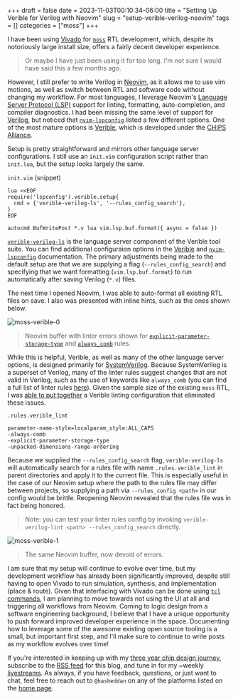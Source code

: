 +++ 
draft = false
date = 2023-11-03T00:10:34-06:00
title = "Setting Up Verible for Verilog with Neovim"
slug = "setup-verible-verilog-neovim"
tags = []
categories = ["moss"]
+++

I have been using
[Vivado](https://www.xilinx.com/products/design-tools/vivado.html) for
[`moss`](https://github.com/mosscomp) RTL development, which, despite its
notoriously large install size, offers a fairly decent developer experience.

> Or maybe I have just been using it for too long. I'm not sure I would have
> said this a few months ago.

However, I still prefer to write Verilog in [Neovim](https://neovim.io/), as it
allows me to use vim motions, as well as switch between RTL and software code
without changing my workflow. For most languages, I leverage Neovim's [Language
Server Protocol (LSP)](https://neovim.io/doc/user/lsp.html) support for linting,
formatting, auto-completion, and compiler diagnostics. I had been missing the
same level of support for [Verilog](https://en.wikipedia.org/wiki/Verilog), but
noticed that [`nvim-lspconfig`](https://github.com/neovim/nvim-lspconfig) listed
a few different options. One of the most mature options is
[Verible](https://github.com/chipsalliance/verible), which is developed under
the [CHIPS Alliance](https://www.chipsalliance.org/).

Setup is pretty straightforward and mirrors other language server
configurations. I still use an `init.vim` configuration script rather than
`init.lua`, but the setup looks largely the same.

`init.vim` (snippet)
```
lua <<EOF
require('lspconfig').verible.setup{
  cmd = {'verible-verilog-ls', '--rules_config_search'},
}
EOF

autocmd BufWritePost *.v lua vim.lsp.buf.format({ async = false })
```

[`verible-verilog-ls`](https://github.com/chipsalliance/verible/tree/master/verilog/tools/ls)
is the language server component of the Verible tool suite. You can find
additional configuraion options in the
[Verible](https://github.com/chipsalliance/verible/tree/master/verilog/tools/ls#neovim)
and
[`nvim-lspconfig`](https://github.com/neovim/nvim-lspconfig/blob/master/doc/server_configurations.md#verible)
documentation. The primary adjustments being made to the default setup are that
we are supplying a flag (`--rules_config_search`) and specifying that we want
formatting (`vim.lsp.buf.format`) to run automatically after saving Verilog
(`*.v`) files.

The next time I opened Neovim, I was able to auto-format all existing RTL files
on save. I also was presented with inline hints, such as the ones shown below.

![moss-verible-0](../../static/moss_verible_0.png)

> Neovim buffer with linter errors shown for
> [`explicit-parameter-storage-type`](https://chipsalliance.github.io/verible/verilog_lint.html#explicit-parameter-storage-type)
> and
> [`always_comb`](https://chipsalliance.github.io/verible/verilog_lint.html#always-comb)
> rules.

While this is helpful, Verible, as well as many of the other language server
options, is designed primarily for
[SystemVerilog](https://en.wikipedia.org/wiki/SystemVerilog). Because
SystemVerilog is a superset of Verilog, many of the linter rules suggest changes
that are not valid in Verilog, such as the use of keywords like `always_comb`
(you can find a full list of linter rules
[here](https://chipsalliance.github.io/verible/verilog_lint.html#lint-rules)).
Given the sample size of the existing `moss` RTL, I was [able to put
together](https://github.com/mosscomp/moss/pull/49) a Verible linting
configuration that eliminated these issues.

`.rules.verible_lint`
```
parameter-name-style=localparam_style:ALL_CAPS
-always-comb
-explicit-parameter-storage-type
-unpacked-dimensions-range-ordering
```

Because we supplied the `--rules_config_search` flag, `verible-verilog-ls` will
automatically search for a rules file with name `.rules.verible_lint` in parent
directories and apply it to the current file. This is especially useful in the
case of our Neovim setup where the path to the rules file may differ between
projects, so supplying a path via `--rules_config <path>` in our config would be
brittle. Reopening Neovim revealed that the rules file was in fact being
honored.

> Note: you can test your linter rules config by invoking `verible-verilog-lint
> <path> --rules_config_search` directly.

![moss-verible-1](../../static/moss_verible_1.png)

> The same Neovim buffer, now devoid of errors.

I am sure that my setup will continue to evolve over time, but my development
workflow has already been significantly improved, despite still having to open
Vivado to run simulation, synthesis, and implementation (place & route). Given
that interfacing with Vivado can be done using [`tcl`
commands](https://www.tcl.tk/about/language.html), I am planning to move towards
not using the UI at all and triggering all workflows from Neovim. Coming to
logic design from a software engineering background, I believe that I have a
unique opportunity to push forward improved developer experience in the space.
Documenting how to leverage some of the awesome existing open source tooling is
a small, but important first step, and I'll make sure to continue to write posts
as my workflow evolves over time!

If you're interested in keeping up with my [three year chip design
journey](https://danielmangum.com/posts/a-three-year-bet-on-chip-design/),
subscribe to the [RSS feed](https://danielmangum.com/index.xml) for this blog,
and tune in for my ~weekly
[livestreams](https://www.youtube.com/@hasheddan/streams). As always, if you
have feedback, questions, or just want to chat, feel free to reach out to
`@hasheddan` on any of the platforms listed on the [home
page](https://danielmangum.com/).
